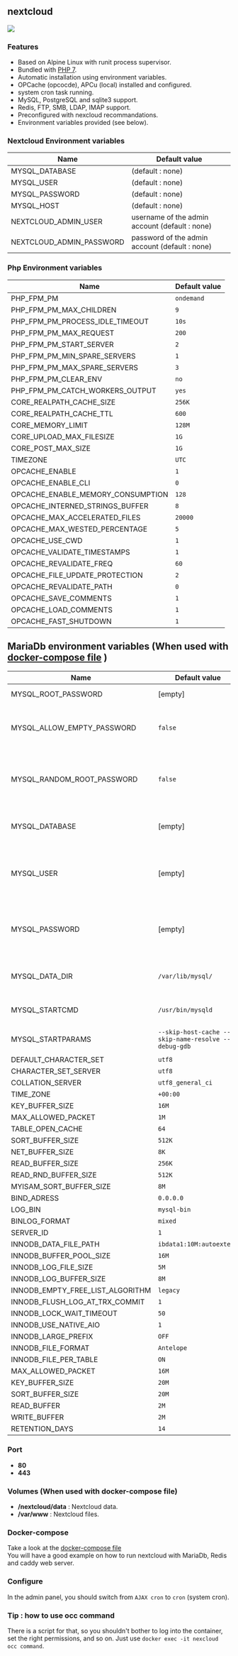 ## nextcloud


![](https://s32.postimg.org/69nev7aol/Nextcloud_logo.png)

### Features
- Based on Alpine Linux with runit process supervisor.
- Bundled with [PHP 7][alpine-php7].
- Automatic installation using environment variables.
- OPCache (opcocde), APCu (local) installed and configured.
- system cron task running.
- MySQL, PostgreSQL and sqlite3 support.
- Redis, FTP, SMB, LDAP, IMAP support.
- Preconfigured with nexcloud recommandations.
- Environment variables provided (see below).

### Nextcloud Environment variables

Name                                | Default value 
------------------------------------|-------------------------------------------------
MYSQL_DATABASE                      | (default : none)
MYSQL_USER                          | (default : none)
MYSQL_PASSWORD                      | (default : none)
MYSQL_HOST                          | (default : none)
NEXTCLOUD_ADMIN_USER                | username of the admin account (default : none)
NEXTCLOUD_ADMIN_PASSWORD            | password of the admin account (default : none)

### Php Environment variables

Name                                | Default value 
------------------------------------|-------------------------------------------------
PHP_FPM_PM                          | `ondemand`
PHP_FPM_PM_MAX_CHILDREN             | `9`
PHP_FPM_PM_PROCESS_IDLE_TIMEOUT     | `10s`
PHP_FPM_PM_MAX_REQUEST              | `200`
PHP_FPM_PM_START_SERVER             | `2`
PHP_FPM_PM_MIN_SPARE_SERVERS        | `1`
PHP_FPM_PM_MAX_SPARE_SERVERS        | `3`
PHP_FPM_PM_CLEAR_ENV                | `no`
PHP_FPM_PM_CATCH_WORKERS_OUTPUT     | `yes`
CORE_REALPATH_CACHE_SIZE            | `256K`
CORE_REALPATH_CACHE_TTL             | `600`
CORE_MEMORY_LIMIT                   | `128M`
CORE_UPLOAD_MAX_FILESIZE            | `1G`
CORE_POST_MAX_SIZE                  | `1G`
TIMEZONE                            | `UTC`
OPCACHE_ENABLE                      | `1`
OPCACHE_ENABLE_CLI                  | `0`
OPCACHE_ENABLE_MEMORY_CONSUMPTION   | `128`
OPCACHE_INTERNED_STRINGS_BUFFER     | `8`
OPCACHE_MAX_ACCELERATED_FILES       | `20000`
OPCACHE_MAX_WESTED_PERCENTAGE       | `5`
OPCACHE_USE_CWD                     | `1`
OPCACHE_VALIDATE_TIMESTAMPS         | `1`
OPCACHE_REVALIDATE_FREQ             | `60`
OPCACHE_FILE_UPDATE_PROTECTION      | `2`
OPCACHE_REVALIDATE_PATH             | `0`
OPCACHE_SAVE_COMMENTS               | `1`
OPCACHE_LOAD_COMMENTS               | `1`
OPCACHE_FAST_SHUTDOWN               | `1`


## MariaDb environment variables (When used with [docker-compose file][docker-compose] )

Name                                | Default value                     | Info
------------------------------------|-----------------------------------|-------------------
MYSQL_ROOT_PASSWORD                 | [empty]                           | sets a root password
MYSQL_ALLOW_EMPTY_PASSWORD          | `false`                           | Enable empty password (true or false)
MYSQL_RANDOM_ROOT_PASSWORD          | `false`                           | Generate random root password (true or false)
MYSQL_DATABASE                      | [empty]                           | creates a database as provided by input
MYSQL_USER                          | [empty]                           | creates a user with owner permissions over said database
MYSQL_PASSWORD                      | [empty]                           | changes password of the provided user (not root)
MYSQL_DATA_DIR                      | `/var/lib/mysql/`                 | Change mysql default directory
MYSQL_STARTCMD                      | `/usr/bin/mysqld`                 | Default start command
MYSQL_STARTPARAMS                   | `--skip-host-cache --skip-name-resolve --debug-gdb` | Default start parameters
DEFAULT_CHARACTER_SET               | `utf8`
CHARACTER_SET_SERVER                | `utf8`
COLLATION_SERVER                    | `utf8_general_ci`
TIME_ZONE                           | `+00:00`
KEY_BUFFER_SIZE                     | `16M`
MAX_ALLOWED_PACKET                  | `1M`
TABLE_OPEN_CACHE                    | `64`
SORT_BUFFER_SIZE                    | `512K`
NET_BUFFER_SIZE                     | `8K`
READ_BUFFER_SIZE                    | `256K`
READ_RND_BUFFER_SIZE                | `512K`
MYISAM_SORT_BUFFER_SIZE             | `8M`
BIND_ADRESS                         | `0.0.0.0`
LOG_BIN                             | `mysql-bin`
BINLOG_FORMAT                       | `mixed`
SERVER_ID                           | `1`
INNODB_DATA_FILE_PATH               | `ibdata1:10M:autoextend`
INNODB_BUFFER_POOL_SIZE             | `16M`
INNODB_LOG_FILE_SIZE                | `5M`
INNODB_LOG_BUFFER_SIZE              | `8M`
INNODB_EMPTY_FREE_LIST_ALGORITHM    | `legacy`
INNODB_FLUSH_LOG_AT_TRX_COMMIT      | `1`
INNODB_LOCK_WAIT_TIMEOUT            | `50`
INNODB_USE_NATIVE_AIO               | `1`
INNODB_LARGE_PREFIX                 | `OFF`
INNODB_FILE_FORMAT                  | `Antelope`
INNODB_FILE_PER_TABLE               | `ON`
MAX_ALLOWED_PACKET                  | `16M`
KEY_BUFFER_SIZE                     | `20M`
SORT_BUFFER_SIZE                    | `20M`
READ_BUFFER                         | `2M`
WRITE_BUFFER                        | `2M`
RETENTION_DAYS                      | `14`

### Port
- **80** 
- **443**

### Volumes (When used with docker-compose file)
- **/nextcloud/data** : Nextcloud data.
- **/var/www** : Nextcloud files.

### Docker-compose
Take a look at the  [docker-compose file][docker-compose]  
You will have a good example on how to run nextcloud with MariaDb, Redis and caddy web server.


### Configure
In the admin panel, you should switch from `AJAX cron` to `cron` (system cron).

### Tip : how to use occ command
There is a script for that, so you shouldn't bother to log into the container, set the right permissions, and so on. Just use `docker exec -it nexcloud occ command`.


[alpine-php7]: https://hub.docker.com/r/craftdock/alpine-php7/
[docker-compose]: https://github.com/CraftDock/nextcloud-fpm/blob/master/.example/mariadb-redis-caddy/docker-compose.yml
